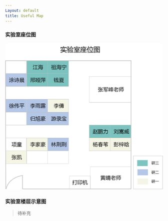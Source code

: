 ```yaml
---
Layout: default
title: Useful Map
---
```


### 实验室座位图

![seat_map](./pic/seat.png)

### 实验室楼层示意图

>待补充